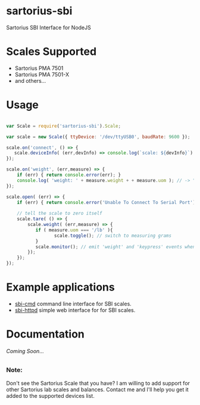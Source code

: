 # sartorius-sbi
Sartorius SBI Interface for NodeJS

# Scales Supported

- Sartorius PMA 7501
- Sartorius PMA 7501-X
- and others...

# Usage

```javascript

var Scale = require('sartorius-sbi').Scale;

var scale = new Scale({ ttyDevice: '/dev/ttyUSB0', baudRate: 9600 });

scale.on('connect', () => {
   scale.deviceInfo( (err,devInfo) => console.log(`scale: ${devInfo}`) ); // -> "scale: PMA7501-X00V1"
});

scale.on('weight', (err,measure) => {
    if (err) { return console.error(err); }
    console.log( 'weight: ' + measure.weight + + measure.uom ); // -> "weight: 0.0g"
});

scale.open( (err) => {
    if (err) { return console.error('Unable To Connect To Serial Port'); }
  
    // tell the scale to zero itself
    scale.tare( () => {
        scale.weight( (err,measure) => {
           if ( measure.uom === '/lb' ){
                  scale.toggle(); // switch to measuring grams
           }
           scale.monitor(); // emit 'weight' and 'keypress' events whenever the scale changes
        });
    }); 
});

```

# Example applications

* [sbi-cmd](https://github.com/ericlowry/sartorius-sbi-cmd) command line interface for SBI scales.
* [sbi-httpd](https://github.com/ericlowry/sartorius-sbi-httpd) simple web interface for for SBI scales.

# Documentation
###### Coming Soon...

### Note:

Don't see the Sartorius Scale that you have?
I am willing to add support for other Sartorius lab scales and balances.
Contact me and I'll help you get it added to the supported devices list.
